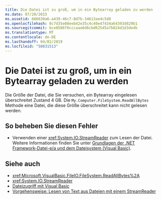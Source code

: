 ```yaml
---
title: Die Datei ist zu groß, um in ein Bytearray geladen zu werden
ms.date: 07/20/2015
ms.assetid: 686630a6-a439-46c7-8d7b-34613ae4c5d8
ms.openlocfilehash: 0c7d35e08eeb42e35c4c40e47434a64393d829b1
ms.sourcegitcommit: bce0586f0cccaae6d6cbd625d5a7b824d1d3de4b
ms.translationtype: MT
ms.contentlocale: de-DE
ms.lasthandoff: 04/02/2019
ms.locfileid: "58831513"
---
```

# <a name="file-is-too-large-to-read-into-a-byte-array"></a>Die Datei ist zu groß, um in ein Bytearray geladen zu werden
Die Größe der Datei, die Sie versuchen, ein Bytearray eingelesen überschreitet Zustand 4 GB. Die `My.Computer.FileSystem.ReadAllBytes` Methode eine Datei, die diese Größe überschreitet kann nicht gelesen werden.  
  
## <a name="to-correct-this-error"></a>So beheben Sie diesen Fehler  
  
-   Verwenden einer <xref:System.IO.StreamReader> zum Lesen der Datei. Weitere Informationen finden Sie unter [Grundlagen der .NET Framework-Datei-e/a und dem Dateisystem (Visual Basic)](../../../visual-basic/developing-apps/programming/drives-directories-files/basics-of-net-framework-file-io-and-the-file-system.md).  
  
## <a name="see-also"></a>Siehe auch

- <xref:Microsoft.VisualBasic.FileIO.FileSystem.ReadAllBytes%2A>
- <xref:System.IO.StreamReader>
- [Dateizugriff mit Visual Basic](../../../visual-basic/developing-apps/programming/drives-directories-files/file-access.md)
- [Vorgehensweise: Lesen von Text aus Dateien mit einem StreamReader](../../../visual-basic/developing-apps/programming/drives-directories-files/how-to-read-text-from-files-with-a-streamreader.md)
